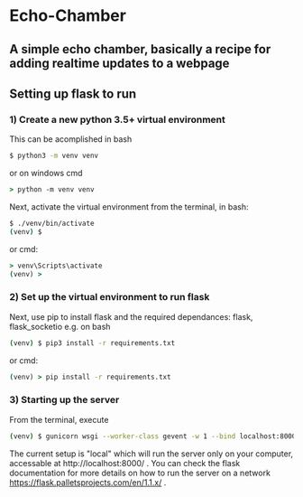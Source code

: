 # Echo-Chamber
A simple echo chamber, basically a recipe for adding realtime updates to a webpage
----
## Setting up flask to run
### 1) Create a new python 3.5+ virtual environment
This can be acomplished in bash
```bash
$ python3 -m venv venv
```
or on windows cmd
```cmd
> python -m venv venv
```
Next, activate the virtual environment from the terminal, in bash:
```bash
$ ./venv/bin/activate
(venv) $ 
```
or cmd:
```cmd
> venv\Scripts\activate
(venv) > 
```
### 2) Set up the virtual environment to run flask
Next, use pip to install flask and the required dependances: flask, flask_socketio
e.g. on bash
```bash
(venv) $ pip3 install -r requirements.txt
```
or cmd:
```cmd
(venv) > pip install -r requirements.txt
```
### 3) Starting up the server
From the terminal, execute
```bash
(venv) $ gunicorn wsgi --worker-class gevent -w 1 --bind localhost:8000 --reload
```
The current setup is "local" which will run the server only on your computer, accessable at http://localhost:8000/ . You can check the flask documentation for more details on how to run the server on a network https://flask.palletsprojects.com/en/1.1.x/ .
